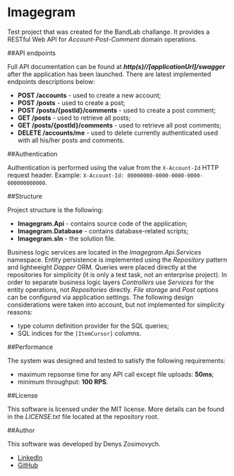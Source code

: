 # Imagegram

Test project that was created for the BandLab challange. It provides a RESTful Web API for *Account-Post-Comment* domain operations.

##API endpoints

Full API documentation can be found at ***http(s)//[applicationUrl]/swagger*** after the application has been launched. There are latest implemented endpoints descriptions below: 

- **POST /accounts** - used to create a new account;
- **POST /posts** - used to create a post;
- **POST /posts/{postId}/comments** - used to create a post comment;
- **GET /posts** - used to retrieve all posts;
- **GET /posts/{postId}/comments** - used to retrieve all post comments;
- **DELETE /accounts/me** - used to delete currently authenticated used with all his/her posts and comments.

##Authentication

Authentication is performed using the value from the `X-Account-Id` HTTP request header. Example: `X-Account-Id: 00000000-0000-0000-0000-000000000000`.

##Structure

Project structure is the following:

- **Imagegram.Api** - contains source code of the application;
- **Imagegram.Database** - contains database-related scripts;
- **Imagegram.sln** - the solution file.

Business logic services are located in the *Imagegram.Api.Services* namespace.
Entity persistence is implemented using the *Repository* pattern and lightweight *Dapper* ORM. Queries were placed directly at the repositories for simplicity (it is only a test task, not an enterprise project).
In order to separate business logic layers *Controllers* use *Services* for the entity operations, not *Repositories* directly.
*File storage* and *Post* options can be configured via application settings.
The following design considerations were taken into account, but not implemented for simplicity reasons:
- type column definition provider for the SQL queries;
- SQL indices for the `[ItemCursor]` columns.

##Performance

The system was designed and tested to satisfy the following requirements:

- maximum repsonse time for any API call except file uploads: **50ms**;
- minimum throughput: **100 RPS**.

##License

This software is licensed under the MIT license. More details can be found in the *LICENSE.txt* file located at the repository root.

##Author

This software was developed by Denys Zosimovych.

- [LinkedIn](https://www.linkedin.com/in/denys-zosimovych-9633b311b/)
- [GitHub](https://github.com/unsinedZ)